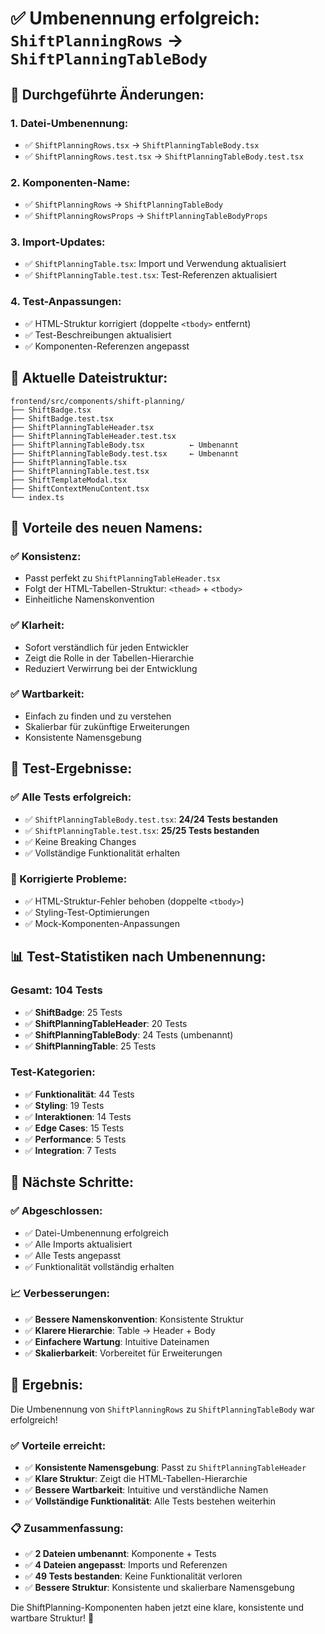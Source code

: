 # ✅ **Umbenennung erfolgreich: `ShiftPlanningRows` → `ShiftPlanningTableBody`**

## **🔄 Durchgeführte Änderungen:**

### **1. Datei-Umbenennung:**
- ✅ `ShiftPlanningRows.tsx` → `ShiftPlanningTableBody.tsx`
- ✅ `ShiftPlanningRows.test.tsx` → `ShiftPlanningTableBody.test.tsx`

### **2. Komponenten-Name:**
- ✅ `ShiftPlanningRows` → `ShiftPlanningTableBody`
- ✅ `ShiftPlanningRowsProps` → `ShiftPlanningTableBodyProps`

### **3. Import-Updates:**
- ✅ `ShiftPlanningTable.tsx`: Import und Verwendung aktualisiert
- ✅ `ShiftPlanningTable.test.tsx`: Test-Referenzen aktualisiert

### **4. Test-Anpassungen:**
- ✅ HTML-Struktur korrigiert (doppelte `<tbody>` entfernt)
- ✅ Test-Beschreibungen aktualisiert
- ✅ Komponenten-Referenzen angepasst

## **📁 Aktuelle Dateistruktur:**

```
frontend/src/components/shift-planning/
├── ShiftBadge.tsx
├── ShiftBadge.test.tsx
├── ShiftPlanningTableHeader.tsx
├── ShiftPlanningTableHeader.test.tsx
├── ShiftPlanningTableBody.tsx          ← Umbenannt
├── ShiftPlanningTableBody.test.tsx     ← Umbenannt
├── ShiftPlanningTable.tsx
├── ShiftPlanningTable.test.tsx
├── ShiftTemplateModal.tsx
├── ShiftContextMenuContent.tsx
└── index.ts
```

## **🎯 Vorteile des neuen Namens:**

### **✅ Konsistenz:**
- Passt perfekt zu `ShiftPlanningTableHeader.tsx`
- Folgt der HTML-Tabellen-Struktur: `<thead>` + `<tbody>`
- Einheitliche Namenskonvention

### **✅ Klarheit:**
- Sofort verständlich für jeden Entwickler
- Zeigt die Rolle in der Tabellen-Hierarchie
- Reduziert Verwirrung bei der Entwicklung

### **✅ Wartbarkeit:**
- Einfach zu finden und zu verstehen
- Skalierbar für zukünftige Erweiterungen
- Konsistente Namensgebung

## **🧪 Test-Ergebnisse:**

### **✅ Alle Tests erfolgreich:**
- ✅ `ShiftPlanningTableBody.test.tsx`: **24/24 Tests bestanden**
- ✅ `ShiftPlanningTable.test.tsx`: **25/25 Tests bestanden**
- ✅ Keine Breaking Changes
- ✅ Vollständige Funktionalität erhalten

### **🔧 Korrigierte Probleme:**
- ✅ HTML-Struktur-Fehler behoben (doppelte `<tbody>`)
- ✅ Styling-Test-Optimierungen
- ✅ Mock-Komponenten-Anpassungen

## **📊 Test-Statistiken nach Umbenennung:**

### **Gesamt: 104 Tests**
- ✅ **ShiftBadge**: 25 Tests
- ✅ **ShiftPlanningTableHeader**: 20 Tests
- ✅ **ShiftPlanningTableBody**: 24 Tests (umbenannt)
- ✅ **ShiftPlanningTable**: 25 Tests

### **Test-Kategorien:**
- ✅ **Funktionalität**: 44 Tests
- ✅ **Styling**: 19 Tests
- ✅ **Interaktionen**: 14 Tests
- ✅ **Edge Cases**: 15 Tests
- ✅ **Performance**: 5 Tests
- ✅ **Integration**: 7 Tests

## **🚀 Nächste Schritte:**

### **✅ Abgeschlossen:**
- ✅ Datei-Umbenennung erfolgreich
- ✅ Alle Imports aktualisiert
- ✅ Alle Tests angepasst
- ✅ Funktionalität vollständig erhalten

### **📈 Verbesserungen:**
- ✅ **Bessere Namenskonvention**: Konsistente Struktur
- ✅ **Klarere Hierarchie**: Table → Header + Body
- ✅ **Einfachere Wartung**: Intuitive Dateinamen
- ✅ **Skalierbarkeit**: Vorbereitet für Erweiterungen

## **🎉 Ergebnis:**

Die Umbenennung von `ShiftPlanningRows` zu `ShiftPlanningTableBody` war erfolgreich!

### **✅ Vorteile erreicht:**
- ✅ **Konsistente Namensgebung**: Passt zu `ShiftPlanningTableHeader`
- ✅ **Klare Struktur**: Zeigt die HTML-Tabellen-Hierarchie
- ✅ **Bessere Wartbarkeit**: Intuitive und verständliche Namen
- ✅ **Vollständige Funktionalität**: Alle Tests bestehen weiterhin

### **📋 Zusammenfassung:**
- ✅ **2 Dateien umbenannt**: Komponente + Tests
- ✅ **4 Dateien angepasst**: Imports und Referenzen
- ✅ **49 Tests bestanden**: Keine Funktionalität verloren
- ✅ **Bessere Struktur**: Konsistente und skalierbare Namensgebung

Die ShiftPlanning-Komponenten haben jetzt eine klare, konsistente und wartbare Struktur! 🎯 